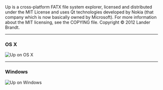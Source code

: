 Up is a cross-platform FATX file system explorer, licensed and distributed under the MIT License and uses Qt technologies developed by Nokia (that company which is now basically owned by Microsoft).  For more information about the MIT licensing, see the COPYING file.  Copyright © 2012 Lander Brandt.
* * *
### OS X
![Up on OS X](http://i.imgur.com/FoZvL.png)
* * *
### Windows
![Up on Windows](http://i.imgur.com/A2Wr6.png)